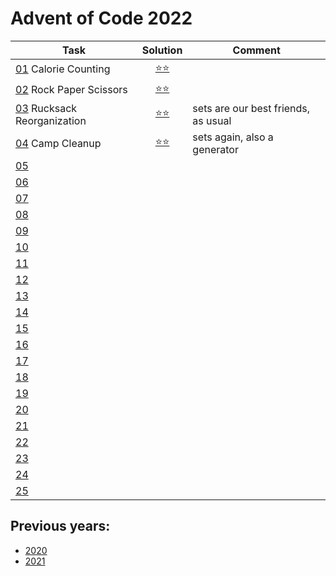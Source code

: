 # Advent of Code 2022



| Task                                                              |         Solution          | Comment                             |
|-------------------------------------------------------------------|:-------------------------:|-------------------------------------|
| [01](https://adventofcode.com/2022/day/1) Calorie Counting        | [⭐⭐](year_2022/day_01.py) ||
| [02](https://adventofcode.com/2022/day/2) Rock Paper Scissors     | [⭐⭐](year_2022/day_02.py) ||
| [03](https://adventofcode.com/2022/day/3) Rucksack Reorganization | [⭐⭐](year_2022/day_03.py) | sets are our best friends, as usual |
| [04](https://adventofcode.com/2022/day/4) Camp Cleanup            | [⭐⭐](year_2022/day_04.py) | sets again, also a generator        |
| [05](https://adventofcode.com/2022/day/5)                         |                           |                                     |
| [06](https://adventofcode.com/2022/day/6)                         |                           |                                     |
| [07](https://adventofcode.com/2022/day/7)                         |                           |                                     |
| [08](https://adventofcode.com/2022/day/8)                         |                           |                                     |
| [09](https://adventofcode.com/2022/day/9)                         |                           |                                     |
| [10](https://adventofcode.com/2022/day/10)                        |                           |
| [11](https://adventofcode.com/2022/day/11)                        |                           |                                     |
| [12](https://adventofcode.com/2022/day/12)                        |                           |                                     |
| [13](https://adventofcode.com/2022/day/13)                        |                           ||
| [14](https://adventofcode.com/2022/day/14)                        |                           |                                     |
| [15](https://adventofcode.com/2022/day/15)                        |                           |                                     |
| [16](https://adventofcode.com/2022/day/16)                        |                           |                                     |
| [17](https://adventofcode.com/2022/day/17)                        |                           |                                     |
| [18](https://adventofcode.com/2022/day/18)                        |                           |
| [19](https://adventofcode.com/2022/day/19)                        |                           |
| [20](https://adventofcode.com/2022/day/20)                        |                           |
| [21](https://adventofcode.com/2022/day/21)                        |                           |
| [22](https://adventofcode.com/2022/day/22)                        |                           |
| [23](https://adventofcode.com/2022/day/23)                        |                           |
| [24](https://adventofcode.com/2022/day/24)                        |                           |
| [25](https://adventofcode.com/2022/day/25)                        |                           |


## Previous years:
* [2020](year_2020/README.md)
* [2021](year_2021/README.md)
